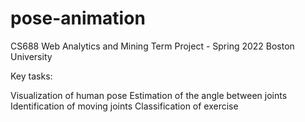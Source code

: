 # pose-animation

CS688 Web Analytics and Mining Term Project - Spring 2022
Boston University

Key tasks:

Visualization of human pose 
Estimation of the angle between joints
Identification of moving joints
Classification of exercise
